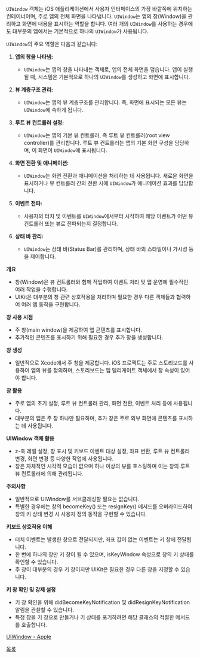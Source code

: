 `UIWindow` 객체는 iOS 애플리케이션에서 사용자 인터페이스의 가장 바깥쪽에 위치하는 컨테이너이며, 주로 앱의 전체 화면을 나타냅니다. `UIWindow`는 앱의 창(Window)을 관리하고 화면에 내용을 표시하는 역할을 합니다. 여러 개의 `UIWindow`를 사용하는 경우에도 대부분의 앱에서는 기본적으로 하나의 `UIWindow`가 사용됩니다.

`UIWindow`의 주요 역할은 다음과 같습니다:

1. **앱의 창을 나타냄:**
   - `UIWindow`는 앱의 창을 나타내는 객체로, 앱의 전체 화면을 덮습니다. 앱이 실행될 때, 시스템은 기본적으로 하나의 `UIWindow`를 생성하고 화면에 표시합니다.

2. **뷰 계층구조 관리:**
   - `UIWindow`는 앱의 뷰 계층구조를 관리합니다. 즉, 화면에 표시되는 모든 뷰는 `UIWindow`에 속하게 됩니다.

3. **루트 뷰 컨트롤러 설정:**
   - `UIWindow`는 앱의 기본 뷰 컨트롤러, 즉 루트 뷰 컨트롤러(root view controller)를 관리합니다. 루트 뷰 컨트롤러는 앱의 기본 화면 구성을 담당하며, 이 화면이 `UIWindow`에 표시됩니다.

4. **화면 전환 및 애니메이션:**
   - `UIWindow`는 화면 전환과 애니메이션을 처리하는 데 사용됩니다. 새로운 화면을 표시하거나 뷰 컨트롤러 간의 전환 시에 `UIWindow`가 애니메이션 효과를 담당합니다.

5. **이벤트 전파:**
   - 사용자의 터치 및 이벤트를 `UIWindow`에서부터 시작하여 해당 이벤트가 어떤 뷰 컨트롤러 또는 뷰로 전파되는지 결정합니다.

6. **상태 바 관리:**
   - `UIWindow`는 상태 바(Status Bar)를 관리하며, 상태 바의 스타일이나 가시성 등을 제어합니다.



**개요**
- 창(Window)은 뷰 컨트롤러와 함께 작업하여 이벤트 처리 및 앱 운영에 필수적인 여러 작업을 수행합니다.
- UIKit은 대부분의 창 관련 상호작용을 처리하며 필요한 경우 다른 객체들과 협력하여 여러 앱 동작을 구현합니다.

**창 사용 시점**
- 주 창(main window)을 제공하여 앱 콘텐츠를 표시합니다.
- 추가적인 콘텐츠를 표시하기 위해 필요한 경우 추가 창을 생성합니다.

**창 생성**
- 일반적으로 Xcode에서 주 창을 제공합니다. iOS 프로젝트는 주로 스토리보드를 사용하여 앱의 뷰를 정의하며, 스토리보드는 앱 델리게이트 객체에서 창 속성이 있어야 합니다.

**창 활용**
- 주로 앱의 초기 설정, 루트 뷰 컨트롤러 관리, 화면 전환, 이벤트 처리 등에 사용됩니다.
- 대부분의 앱은 주 창 하나만 필요하며, 추가 창은 주로 외부 화면에 콘텐츠를 표시하는 데 사용됩니다.

**UIWindow 객체 활용**
- z-축 레벨 설정, 창 표시 및 키보드 이벤트 대상 설정, 좌표 변환, 루트 뷰 컨트롤러 변경, 화면 변경 등 다양한 작업에 사용됩니다.
- 창은 자체적인 시각적 모습이 없으며 하나 이상의 뷰를 호스팅하며 이는 창의 루트 뷰 컨트롤러에 의해 관리됩니다.

**주의사항**
- 일반적으로 UIWindow를 서브클래싱할 필요는 없습니다.
- 특별한 경우에는 창의 becomeKey() 또는 resignKey() 메서드를 오버라이드하여 창의 키 상태 변경 시 사용자 정의 동작을 구현할 수 있습니다.

**키보드 상호작용 이해**
- 터치 이벤트는 발생한 창으로 전달되지만, 좌표 값이 없는 이벤트는 키 창에 전달됩니다.
- 한 번에 하나의 창만 키 창이 될 수 있으며, isKeyWindow 속성으로 창의 키 상태를 확인할 수 있습니다.
- 주 창이 대부분의 경우 키 창이지만 UIKit은 필요한 경우 다른 창을 지정할 수 있습니다.

**키 창 확인 및 강제 설정**
- 키 창 확인을 위해 didBecomeKeyNotification 및 didResignKeyNotification 알림을 관찰할 수 있습니다.
- 특정 창을 키 창으로 만들거나 키 상태를 포기하려면 해당 클래스의 적절한 메서드를 호출합니다.


[UIWindow - Apple](https://developer.apple.com/documentation/uikit/uiwindow/)
 
 [목록](../README_link.md#ios)
